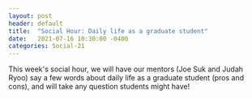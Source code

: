 ```yaml
---
layout: post
header: default
title:  "Social Hour: Daily life as a graduate student"
date:   2021-07-16 10:30:00 -0400
categories: Social-21
---
```

This week's social hour, we will have our mentors (Joe Suk and Judah Ryoo) say a few words about daily life as a graduate student (pros and cons), and will take any question students might have!
